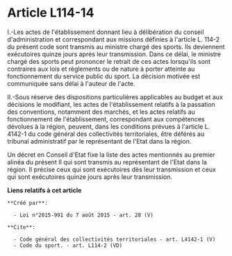 # Article L114-14

I.-Les actes de l'établissement donnant lieu à délibération du conseil d'administration et correspondant aux missions
définies à l'article L. 114-2 du présent code sont transmis au ministre chargé des sports. Ils deviennent exécutoires quinze
jours après leur transmission. Dans ce délai, le ministre chargé des sports peut prononcer le retrait de ces actes lorsqu'ils
sont contraires aux lois et règlements ou de nature à porter atteinte au fonctionnement du service public du sport. La
décision motivée est communiquée sans délai à l'auteur de l'acte. 

II.-Sous réserve des dispositions particulières applicables au budget et aux décisions le modifiant, les actes de
l'établissement relatifs à la passation des conventions, notamment des marchés, et les actes relatifs au fonctionnement de
l'établissement, correspondant aux compétences dévolues à la région, peuvent, dans les conditions prévues à l'article L.
4142-1 du code général des collectivités territoriales, être déférés au tribunal administratif par le représentant de l'Etat
dans la région. 

Un décret en Conseil d'Etat fixe la liste des actes mentionnés au premier alinéa du présent II qui sont transmis au
représentant de l'Etat dans la région. Il précise ceux qui sont exécutoires dès leur transmission et ceux qui sont
exécutoires quinze jours après leur transmission.

**Liens relatifs à cet article**

	**Créé par**:

	  - Loi n°2015-991 du 7 août 2015 - art. 28 (V)

	**Cite**:

	  - Code général des collectivités territoriales - art. L4142-1 (V)
	  - Code du sport. - art. L114-2 (VD)
